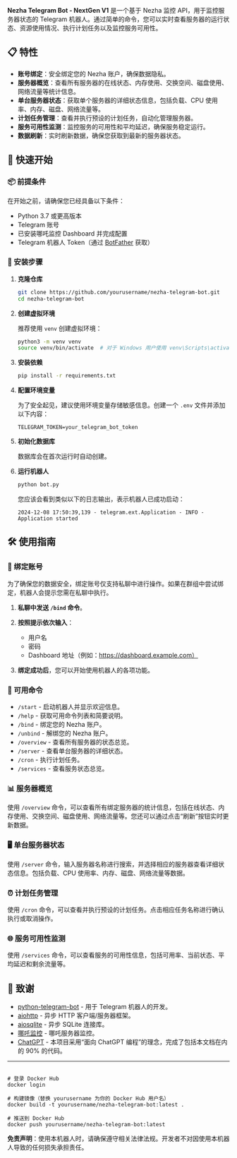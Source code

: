 **Nezha Telegram Bot - NextGen V1** 是一个基于 Nezha 监控 API，用于监控服务器状态的 Telegram 机器人。通过简单的命令，您可以实时查看服务器的运行状态、资源使用情况、执行计划任务以及监控服务可用性。

## 📋 特性

- **账号绑定**：安全绑定您的 Nezha 账户，确保数据隐私。
- **服务器概览**：查看所有服务器的在线状态、内存使用、交换空间、磁盘使用、网络流量等统计信息。
- **单台服务器状态**：获取单个服务器的详细状态信息，包括负载、CPU 使用率、内存、磁盘、网络流量等。
- **计划任务管理**：查看并执行预设的计划任务，自动化管理服务器。
- **服务可用性监测**：监控服务的可用性和平均延迟，确保服务稳定运行。
- **数据刷新**：实时刷新数据，确保您获取到最新的服务器状态。

## 🚀 快速开始

### 📦 前提条件

在开始之前，请确保您已经具备以下条件：

- Python 3.7 或更高版本
- Telegram 账号
- 已安装哪吒监控 Dashboard 并完成配置
- Telegram 机器人 Token（通过 [BotFather](https://t.me/BotFather) 获取）

### 🔧 安装步骤

1. **克隆仓库**

   ```bash
   git clone https://github.com/yourusername/nezha-telegram-bot.git
   cd nezha-telegram-bot
   ```

2. **创建虚拟环境**

   推荐使用 `venv` 创建虚拟环境：

   ```bash
   python3 -m venv venv
   source venv/bin/activate  # 对于 Windows 用户使用 venv\Scripts\activate
   ```

3. **安装依赖**

   ```bash
   pip install -r requirements.txt
   ```

4. **配置环境变量**

   为了安全起见，建议使用环境变量存储敏感信息。创建一个 `.env` 文件并添加以下内容：

   ```env
   TELEGRAM_TOKEN=your_telegram_bot_token
   ```

5. **初始化数据库**

   数据库会在首次运行时自动创建。

6. **运行机器人**

   ```bash
   python bot.py
   ```

   您应该会看到类似以下的日志输出，表示机器人已成功启动：

   ```
   2024-12-08 17:50:39,139 - telegram.ext.Application - INFO - Application started
   ```

## 🛠️ 使用指南

### 📌 绑定账号

为了确保您的数据安全，绑定账号仅支持私聊中进行操作。如果在群组中尝试绑定，机器人会提示您需在私聊中执行。

1. **私聊中发送 `/bind` 命令**。

2. **按照提示依次输入**：
   - 用户名
   - 密码
   - Dashboard 地址（例如：https://dashboard.example.com）

3. **绑定成功后**，您可以开始使用机器人的各项功能。

### 📜 可用命令

- `/start` - 启动机器人并显示欢迎信息。
- `/help` - 获取可用命令列表和简要说明。
- `/bind` - 绑定您的 Nezha 账户。
- `/unbind` - 解绑您的 Nezha 账户。
- `/overview` - 查看所有服务器的状态总览。
- `/server` - 查看单台服务器的详细状态。
- `/cron` - 执行计划任务。
- `/services` - 查看服务状态总览。

### 📊 服务器概览

使用 `/overview` 命令，可以查看所有绑定服务器的统计信息，包括在线状态、内存使用、交换空间、磁盘使用、网络流量等。您还可以通过点击“刷新”按钮实时更新数据。

### 🖥️ 单台服务器状态

使用 `/server` 命令，输入服务器名称进行搜索，并选择相应的服务器查看详细状态信息。包括负载、CPU 使用率、内存、磁盘、网络流量等数据。

### ⏰ 计划任务管理

使用 `/cron` 命令，可以查看并执行预设的计划任务。点击相应任务名称进行确认执行或取消操作。

### 🌐 服务可用性监测

使用 `/services` 命令，可以查看服务的可用性信息，包括可用率、当前状态、平均延迟和剩余流量等。


## 🙏 致谢

- [python-telegram-bot](https://github.com/python-telegram-bot/python-telegram-bot) - 用于 Telegram 机器人的开发。
- [aiohttp](https://github.com/aio-libs/aiohttp) - 异步 HTTP 客户端/服务器框架。
- [aiosqlite](https://github.com/jreese/aiosqlite) - 异步 SQLite 连接库。
- [哪吒监控](https://nezha.wiki) - 哪吒服务器监控。
- [ChatGPT](https://chat.openai.com) - 本项目采用“面向 ChatGPT 编程”的理念，完成了包括本文档在内的 90% 的代码。
---

## 

```shell
# 登录 Docker Hub
docker login

# 构建镜像（替换 yourusername 为你的 Docker Hub 用户名）
docker build -t yourusername/nezha-telegram-bot:latest .

# 推送到 Docker Hub
docker push yourusername/nezha-telegram-bot:latest
```
**免责声明**：使用本机器人时，请确保遵守相关法律法规。开发者不对因使用本机器人导致的任何损失承担责任。